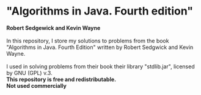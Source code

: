 # "Algorithms in Java. Fourth edition"
**Robert Sedgewick and Kevin Wayne**<br><br>
In this repository, I store my solutions to problems from the book "Algorithms in Java. Fourth Edition" written by Robert Sedgwick and Kevin Wayne. <br><br>
I used in solving problems from their book their library "stdlib.jar", licensed by GNU (GPL) v.3.<br>
**This repository is free and redistributable.**<br>**Not used commercially**
